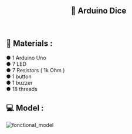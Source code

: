 <h2 align="center">
🎲 Arduino Dice
</h2>
</br>

## 🔌 Materials :
● 1 Arduino Uno
</br>
● 7 LED 
</br>
● 7 Resistors ( 1k Ohm )
</br>
● 1 button
</br>
● 1 buzzer
</br>
● 18 threads
</br>

## 💻 Model :

<img src="/images/fonctional_model.jpg" alt="fonctional_model">
</br>

